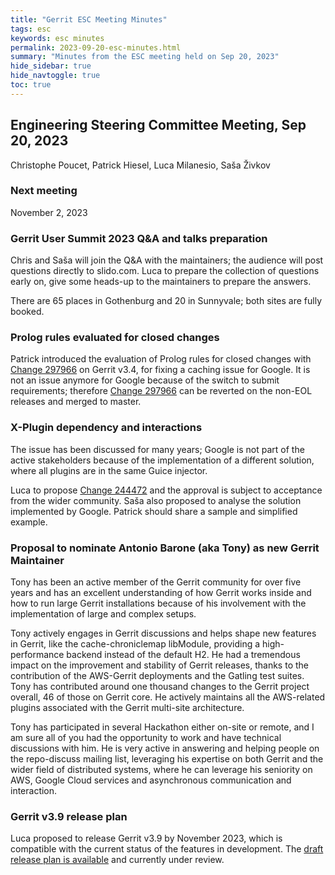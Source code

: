 ```yaml
---
title: "Gerrit ESC Meeting Minutes"
tags: esc
keywords: esc minutes
permalink: 2023-09-20-esc-minutes.html
summary: "Minutes from the ESC meeting held on Sep 20, 2023"
hide_sidebar: true
hide_navtoggle: true
toc: true
---
```


## Engineering Steering Committee Meeting, Sep 20, 2023

Christophe Poucet, Patrick Hiesel, Luca Milanesio, Saša Živkov

### Next meeting

November 2, 2023

### Gerrit User Summit 2023 Q&A and talks preparation

Chris and Saša will join the Q&A with the maintainers; the audience will
post questions directly to slido.com. Luca to prepare the collection of
questions early on, give some heads-up to the maintainers to prepare the
answers.

There are 65 places in Gothenburg and 20 in Sunnyvale; both sites are fully
booked.

### Prolog rules evaluated for closed changes

Patrick introduced the evaluation of Prolog rules for closed changes with
[Change 297966](https://gerrit-review.googlesource.com/297966)
on Gerrit v3.4, for fixing a caching issue for Google. It is not an issue
anymore for Google because of the switch to submit requirements; therefore
[Change 297966](https://gerrit-review.googlesource.com/297966) can be
reverted on the non-EOL releases and merged to master.

### X-Plugin dependency and interactions

The issue has been discussed for many years; Google is not part of the
active stakeholders because of the implementation of a different solution,
where all plugins are in the same Guice injector.

Luca to propose [Change 244472](https://gerrit-review.googlesource.com/c/gerrit/+/299472)
and the approval is subject to acceptance from the wider community.
Saša also proposed to analyse the solution implemented by Google. Patrick
should share a sample and simplified example.

### Proposal to nominate Antonio Barone (aka Tony) as new Gerrit Maintainer

Tony has been an active member of the Gerrit community for over five years
and has an excellent understanding of how Gerrit works inside and how to
run large Gerrit installations because of his involvement with the
implementation of large and complex setups.

Tony actively engages in Gerrit discussions and helps shape new features in
Gerrit, like the cache-chroniclemap libModule, providing a high-performance
backend instead of the default H2. He had a tremendous impact on the
improvement and stability of Gerrit releases, thanks to the contribution of
the AWS-Gerrit deployments and the Gatling test suites.
Tony has contributed around one thousand changes to the Gerrit project
overall, 46 of those on Gerrit core. He actively maintains all the
AWS-related plugins associated with the Gerrit multi-site architecture.

Tony has participated in several Hackathon either on-site or remote, and I
am sure all of you had the opportunity to work and have technical discussions
with him. He is very active in answering and helping people on the
repo-discuss mailing list, leveraging his expertise on both Gerrit and the
wider field of distributed systems, where he can leverage his seniority on
AWS, Google Cloud services and asynchronous communication and interaction.

### Gerrit v3.9 release plan

Luca proposed to release Gerrit v3.9 by November 2023, which is compatible
with the current status of the features in development.
The [draft release plan is available](https://gerrit-review.googlesource.com/c/homepage/+/388542)
and currently under review.